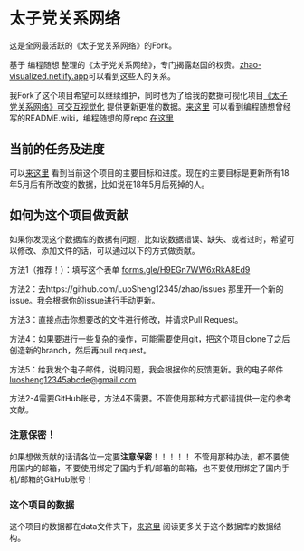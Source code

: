 # 太子党关系网络
这是全网最活跃的《太子党关系网络》的Fork。

基于 编程随想 整理的《太子党关系网络》，专门揭露赵国的权贵。[zhao-visualized.netlify.app](https://zhao-visualized.netlify.app)可以看到这些人的关系。

我Fork了这个项目希望可以继续维护，同时也为了给我的数据可视化项目[《太子党关系网络》可交互视觉化](https://github.com/LuoSheng12345/zhao-visualized) 提供更新更准的数据。[来这里](https://github.com/LuoSheng12345/zhao/blob/master/OLD_README.wiki) 可以看到编程随想曾经写的README.wiki，编程随想的原repo [在这里](https://github.com/programthink/zhao)

## 当前的任务及进度
可以[来这里](https://github.com/LuoSheng12345/zhao/projects/2) 看到当前这个项目的主要目标和进度。现在的主要目标是更新所有18年5月后有所改变的数据，比如说在18年5月后死掉的人。

## 如何为这个项目做贡献
如果你发现这个数据库的数据有问题，比如说数据错误、缺失、或者过时，希望可以修改、添加文件的话，可以通过以下的方式做贡献。

方法1（推荐！）：填写这个表单 [forms.gle/H9EGn7WW6xRkA8Ed9](https://forms.gle/H9EGn7WW6xRkA8Ed9)

方法2：去https://github.com/LuoSheng12345/zhao/issues 那里开一个新的issue。我会根据你的issue进行手动更新。

方法3：直接点击你想要改的文件进行修改，并请求Pull Request。

方法4：如果要进行一些复杂的操作，可能需要使用git，把这个项目clone了之后创造新的branch，然后再pull request。

方法5：给我发个电子邮件，说明问题，我会根据你的反馈更新。我的电子邮件[luosheng12345abcde@gmail.com](mailto:luosheng12345abcde@gmail.com)

方法2-4需要GitHub账号，方法4不需要。不管使用那种方式都请提供一定的参考文献。

### 注意保密！
如果想做贡献的话请各位一定要**注意保密**！！！！！ 不管用那种办法，都不要使用国内的邮箱，不要使用绑定了国内手机/邮箱的邮箱，也不要使用绑定了国内手机/邮箱的GitHub账号！

### 这个项目的数据
这个项目的数据都在data文件夹下，[来这里](https://github.com/LuoSheng12345/zhao/blob/master/data/README.md) 阅读更多关于这个数据库的数据结构。
